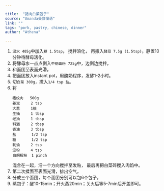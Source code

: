 ```yaml
---

title:  "猪肉白菜包子"
source: "Amanda曼食慢语"
link: ""
tags: "pork, pastry, chinese, dinner"
author: "Athena"

---
```


1. `温水 405g`中加入`糖 1.5tsp`， 搅拌溶化， 再撒入`酵母 7.5g (1.5tsp)`。静置10分钟待酵母活化。
2. 将酵母水一点点倒入`中筋面粉 725g`中，边倒边搅拌。
3. 和面团至表面光滑。
4. 把面团放入instant pot，用酸奶程序，发酵1-2小时。
5. 切`白菜 300g`，撒入`1/4 tsp 盐`。
6. 将
   ```
   猪绞肉   500g
   姜泥     2 tsp
   大葱     1根
   生抽     1 tbsp
   老抽     1 tbsp
   料酒     2 tbsp
   香油     3 tbsp
   盐       1/2 tsp
   糖       1/2 tsp
   耗油     2 tsp
   淀粉     4 tsp
   白胡椒粉  1 pinch
   ```
   混合在一起，沿一个方向搅拌至发粘， 最后再把白菜碎搅入肉馅中。
8. 第二次揉面至表面光滑，排出空气。
9. 分成三个面团，每个面团分别可以包6个包子。
10. 蒸包子：醒10-15min；开火蒸20min；关火后等5-7min后开盖即可。